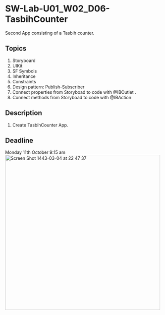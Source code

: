 # SW-Lab-U01_W02_D06-TasbihCounter
Second App consisting of a Tasbih counter.

## Topics
1. Storyboard
2. UIKit
3. SF Symbols
4. Inheritance
4. Constraints
5. Design pattern: Publish-Subscriber
6. Connect properties from Storyboad to code with @IBOutlet .
7. Connect methods from Storyboad to code with @IBAction

## Description
1. Create TasbihCounter App. 

## Deadline 
Monday 11th October 9:15 am
<img width="500" alt="Screen Shot 1443-03-04 at 22 47 37" src="https://user-images.githubusercontent.com/85367931/136711820-a206d89e-c9ac-475e-bd9e-6a94e3e365b7.png">




